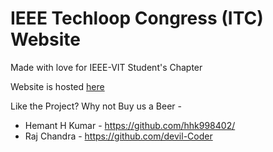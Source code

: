 # IEEE Techloop Congress (ITC) Website
Made with love for IEEE-VIT Student's Chapter

Website is hosted [here](http://itc.ieeevit.com)

Like the Project? Why not Buy us a Beer - 
* Hemant H Kumar  -   https://github.com/hhk998402/
* Raj Chandra     -   https://github.com/devil-Coder



